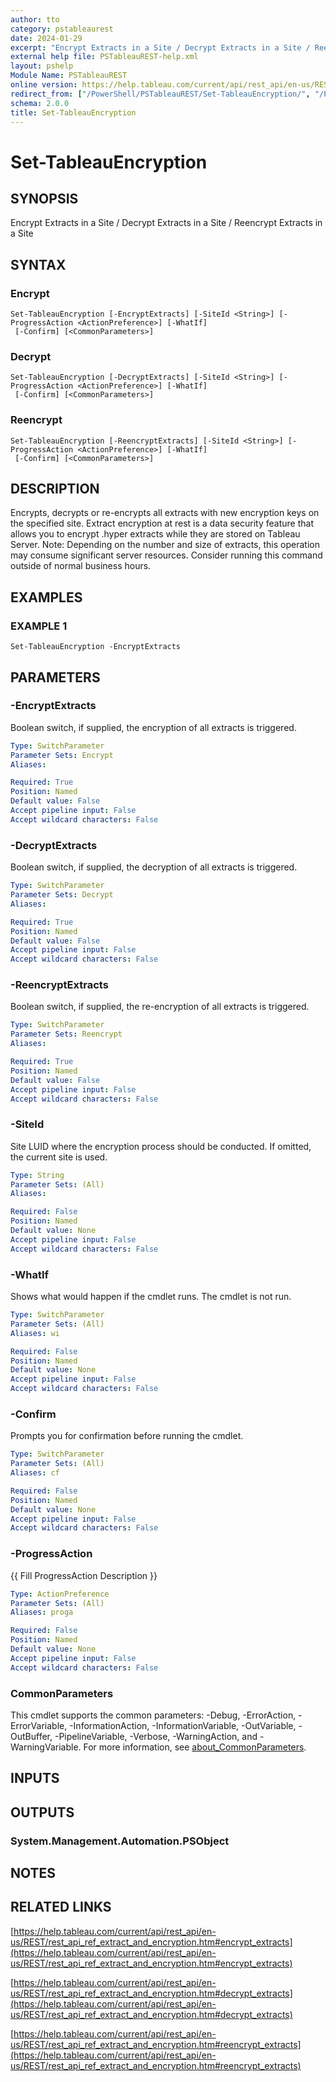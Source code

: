 ```yaml
---
author: tto
category: pstableaurest
date: 2024-01-29
excerpt: "Encrypt Extracts in a Site / Decrypt Extracts in a Site / Reencrypt Extracts in a Site"
external help file: PSTableauREST-help.xml
layout: pshelp
Module Name: PSTableauREST
online version: https://help.tableau.com/current/api/rest_api/en-us/REST/rest_api_ref_extract_and_encryption.htm#encrypt_extracts
redirect_from: ["/PowerShell/PSTableauREST/Set-TableauEncryption/", "/PowerShell/PSTableauREST/set-tableauencryption/", "/PowerShell/set-tableauencryption/"]
schema: 2.0.0
title: Set-TableauEncryption
---
```


# Set-TableauEncryption

## SYNOPSIS
Encrypt Extracts in a Site / Decrypt Extracts in a Site / Reencrypt Extracts in a Site

## SYNTAX

### Encrypt
```
Set-TableauEncryption [-EncryptExtracts] [-SiteId <String>] [-ProgressAction <ActionPreference>] [-WhatIf]
 [-Confirm] [<CommonParameters>]
```

### Decrypt
```
Set-TableauEncryption [-DecryptExtracts] [-SiteId <String>] [-ProgressAction <ActionPreference>] [-WhatIf]
 [-Confirm] [<CommonParameters>]
```

### Reencrypt
```
Set-TableauEncryption [-ReencryptExtracts] [-SiteId <String>] [-ProgressAction <ActionPreference>] [-WhatIf]
 [-Confirm] [<CommonParameters>]
```

## DESCRIPTION
Encrypts, decrypts or re-encrypts all extracts with new encryption keys on the specified site.
Extract encryption at rest is a data security feature that allows you to encrypt .hyper extracts while they are stored on Tableau Server.
Note: Depending on the number and size of extracts, this operation may consume significant server resources.
Consider running this command outside of normal business hours.

## EXAMPLES

### EXAMPLE 1
```
Set-TableauEncryption -EncryptExtracts
```

## PARAMETERS

### -EncryptExtracts
Boolean switch, if supplied, the encryption of all extracts is triggered.

```yaml
Type: SwitchParameter
Parameter Sets: Encrypt
Aliases:

Required: True
Position: Named
Default value: False
Accept pipeline input: False
Accept wildcard characters: False
```

### -DecryptExtracts
Boolean switch, if supplied, the decryption of all extracts is triggered.

```yaml
Type: SwitchParameter
Parameter Sets: Decrypt
Aliases:

Required: True
Position: Named
Default value: False
Accept pipeline input: False
Accept wildcard characters: False
```

### -ReencryptExtracts
Boolean switch, if supplied, the re-encryption of all extracts is triggered.

```yaml
Type: SwitchParameter
Parameter Sets: Reencrypt
Aliases:

Required: True
Position: Named
Default value: False
Accept pipeline input: False
Accept wildcard characters: False
```

### -SiteId
Site LUID where the encryption process should be conducted.
If omitted, the current site is used.

```yaml
Type: String
Parameter Sets: (All)
Aliases:

Required: False
Position: Named
Default value: None
Accept pipeline input: False
Accept wildcard characters: False
```

### -WhatIf
Shows what would happen if the cmdlet runs.
The cmdlet is not run.

```yaml
Type: SwitchParameter
Parameter Sets: (All)
Aliases: wi

Required: False
Position: Named
Default value: None
Accept pipeline input: False
Accept wildcard characters: False
```

### -Confirm
Prompts you for confirmation before running the cmdlet.

```yaml
Type: SwitchParameter
Parameter Sets: (All)
Aliases: cf

Required: False
Position: Named
Default value: None
Accept pipeline input: False
Accept wildcard characters: False
```

### -ProgressAction
{{ Fill ProgressAction Description }}

```yaml
Type: ActionPreference
Parameter Sets: (All)
Aliases: proga

Required: False
Position: Named
Default value: None
Accept pipeline input: False
Accept wildcard characters: False
```

### CommonParameters
This cmdlet supports the common parameters: -Debug, -ErrorAction, -ErrorVariable, -InformationAction, -InformationVariable, -OutVariable, -OutBuffer, -PipelineVariable, -Verbose, -WarningAction, and -WarningVariable. For more information, see [about_CommonParameters](http://go.microsoft.com/fwlink/?LinkID=113216).

## INPUTS

## OUTPUTS

### System.Management.Automation.PSObject
## NOTES

## RELATED LINKS

[https://help.tableau.com/current/api/rest_api/en-us/REST/rest_api_ref_extract_and_encryption.htm#encrypt_extracts](https://help.tableau.com/current/api/rest_api/en-us/REST/rest_api_ref_extract_and_encryption.htm#encrypt_extracts)

[https://help.tableau.com/current/api/rest_api/en-us/REST/rest_api_ref_extract_and_encryption.htm#decrypt_extracts](https://help.tableau.com/current/api/rest_api/en-us/REST/rest_api_ref_extract_and_encryption.htm#decrypt_extracts)

[https://help.tableau.com/current/api/rest_api/en-us/REST/rest_api_ref_extract_and_encryption.htm#reencrypt_extracts](https://help.tableau.com/current/api/rest_api/en-us/REST/rest_api_ref_extract_and_encryption.htm#reencrypt_extracts)

